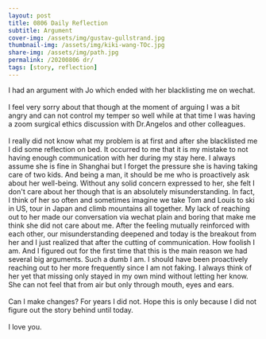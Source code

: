 ```yaml
---
layout: post
title: 0806 Daily Reflection
subtitle: Argument
cover-img: /assets/img/gustav-gullstrand.jpg
thumbnail-img: /assets/img/kiki-wang-TOc.jpg
share-img: /assets/img/path.jpg
permalink: /20200806 dr/
tags: [story, reflection]
---
```


I had an argument with Jo which ended with her blacklisting me on wechat.  
<br>
I feel very sorry about that though at the moment of arguing I was a bit angry and can not control my temper so well 
while at that time I was having a zoom surgical ethics discussion with Dr.Angelos and other colleagues.  
<br>
I really did not know what my problem is at first and after she blacklisted me I did some reflection on bed. It 
occurred to me that it is my mistake to not having enough communication with her during my stay here. I always assume she is 
fine in Shanghai but I forget the pressure she is having taking care of two kids. And being a man, it should be me who is proactively 
ask about her well-being. Without any solid concern expressed to her, she felt I don't care about her though that is an absolutely misunderstanding. 
In fact, I think of her so often and sometimes imagine we take Tom and Louis to ski in US, tour in Japan and climb mountains all together. 
My lack of reaching out to her made our conversation via wechat plain and boring that make me think she did not care about me. After the 
feeling mutually reinforced with each other, our misunderstanding deepened and today is the breakout from her and I just realized that 
after the cutting of communication. How foolish I am. And I figured out for the first time that this is the main 
reason we had several big arguments. Such a dumb I am. I should have been proactively reaching out to her more frequently 
since I am not faking. I always think of her yet that missing only stayed in my own mind without letting her know. She can not feel that from air 
but only through mouth, eyes and ears.  
<br>
Can I make changes? For years I did not. Hope this is only because I did not figure out the story behind until today.  
<br>
I love you.  
